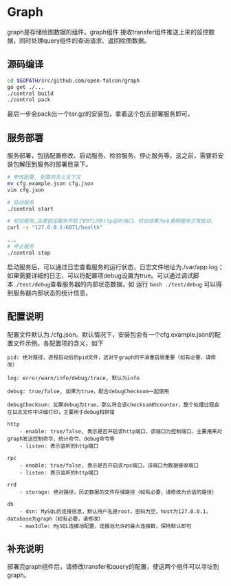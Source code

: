 # Graph

graph是存储绘图数据的组件。graph组件 接收transfer组件推送上来的监控数据，同时处理query组件的查询请求、返回绘图数据。

## 源码编译

```bash
cd $GOPATH/src/github.com/open-falcon/graph
go get ./...
./control build
./control pack
```

最后一步会pack出一个tar.gz的安装包，拿着这个包去部署服务即可。

## 服务部署
服务部署，包括配置修改、启动服务、检验服务、停止服务等。这之前，需要将安装包解压到服务的部署目录下。

```bash
# 修改配置, 配置项含义见下文
mv cfg.example.json cfg.json
vim cfg.json

# 启动服务
./control start

# 校验服务,这里假定服务开启了6071的http监听端口。检验结果为ok表明服务正常启动。
curl -s "127.0.0.1:6071/health"

...
# 停止服务
./control stop

```
启动服务后，可以通过日志查看服务的运行状态，日志文件地址为./var/app.log；如果需要详细的日志，可以将配置项debug设置为true。可以通过调试脚本```./test/debug```查看服务器的内部状态数据，如 运行 ```bash ./test/debug``` 可以得到服务器内部状态的统计信息。

## 配置说明
配置文件默认为./cfg.json。默认情况下，安装包会有一个cfg.example.json的配置文件示例。各配置项的含义，如下

```
pid: 绝对路径，进程启动后的pid文件，这对于graph的平滑重启很重要（如有必要，请修改）

log: error/warn/info/debug/trace, 默认为info

debug: true/false, 如果为true，配合debugChecksum一起使用

debugChecksum: 如果debug为true，那么符合该checksum的counter，整个处理过程会在日志文件中详细打印，主要用于debug和排错

http
    - enable: true/false, 表示是否开启该http端口，该端口为控制端口，主要用来对graph发送控制命令、统计命令、debug命令等
    - listen: 表示监听的http端口

rpc
    - enable: true/false, 表示是否开启该rpc端口，该端口为数据接收端口
    - listen: 表示监听的http端口

rrd
    - storage: 绝对路径，历史数据的文件存储路径（如有必要，请修改为合适的路径）

db
    - dsn: MySQL的连接信息，默认用户名是root，密码为空，host为127.0.0.1，database为graph（如有必要，请修改）
    - maxIdle: MySQL连接池配置，连接池允许的最大连接数，保持默认即可

```

## 补充说明
部署完graph组件后，请修改transfer和query的配置，使这两个组件可以寻址到graph。
